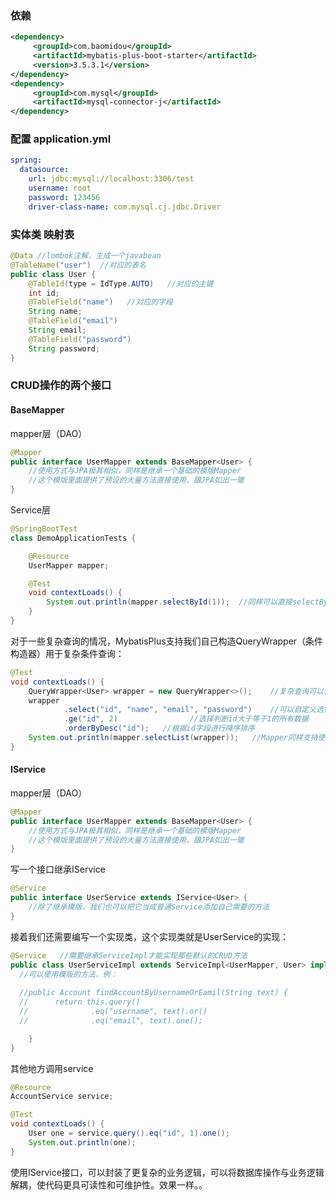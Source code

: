 

### 依赖

``` xml
<dependency>
     <groupId>com.baomidou</groupId>
     <artifactId>mybatis-plus-boot-starter</artifactId>
     <version>3.5.3.1</version>
</dependency>
<dependency>
     <groupId>com.mysql</groupId>
     <artifactId>mysql-connector-j</artifactId>
</dependency>
```



### 配置 application.yml

``` yml
spring:
  datasource:
    url: jdbc:mysql://localhost:3306/test
    username: root
    password: 123456
    driver-class-name: com.mysql.cj.jdbc.Driver
```



### 实体类 映射表

``` java
@Data //lombok注解，生成一个javabean
@TableName("user")  //对应的表名
public class User {
    @TableId(type = IdType.AUTO)   //对应的主键
    int id;
    @TableField("name")   //对应的字段
    String name;
    @TableField("email")
    String email;
    @TableField("password")
    String password;
}
```



### CRUD操作的两个接口

#### BaseMapper<T>

mapper层（DAO）

``` java
@Mapper
public interface UserMapper extends BaseMapper<User> {
  	//使用方式与JPA极其相似，同样是继承一个基础的模版Mapper
  	//这个模版里面提供了预设的大量方法直接使用，跟JPA如出一辙
}
```

Service层

```java
@SpringBootTest
class DemoApplicationTests {

    @Resource
    UserMapper mapper;

    @Test
    void contextLoads() {
        System.out.println(mapper.selectById(1));  //同样可以直接selectById，非常快速方便
    }
}
```

对于一些复杂查询的情况，MybatisPlus支持我们自己构造QueryWrapper（条件构造器）用于复杂条件查询：

``` java
@Test
void contextLoads() {
    QueryWrapper<User> wrapper = new QueryWrapper<>();    //复杂查询可以使用QueryWrapper来完成
  	wrapper
            .select("id", "name", "email", "password")    //可以自定义选择哪些字段
            .ge("id", 2)     			//选择判断id大于等于1的所有数据
            .orderByDesc("id");   //根据id字段进行降序排序
    System.out.println(mapper.selectList(wrapper));   //Mapper同样支持使用QueryWrapper进行查询
}

```



#### IService<T>

mapper层（DAO）

``` java
@Mapper
public interface UserMapper extends BaseMapper<User> {
  	//使用方式与JPA极其相似，同样是继承一个基础的模版Mapper
  	//这个模版里面提供了预设的大量方法直接使用，跟JPA如出一辙
}
```



写一个接口继承IService<T>

``` java
@Service
public interface UserService extends IService<User> {
  	//除了继承模版，我们也可以把它当成普通Service添加自己需要的方法
}
```

接着我们还需要编写一个实现类，这个实现类就是UserService的实现：

``` java
@Service   //需要继承ServiceImpl才能实现那些默认的CRUD方法
public class UserServiceImpl extends ServiceImpl<UserMapper, User> implements UserService {
  //可以使用模版的方法，例：
  
  //public Account findAccountByUsernameOrEamil(String text) {
  //      return this.query()
  //              .eq("username", text).or()
  //              .eq("email", text).one();

    }
}
```

其他地方调用service

``` java
@Resource
AccountService service;

@Test
void contextLoads() {
    User one = service.query().eq("id", 1).one();
    System.out.println(one);
}
```



使用IService接口，可以封装了更复杂的业务逻辑，可以将数据库操作与业务逻辑解耦，使代码更具可读性和可维护性。效果一样。。
